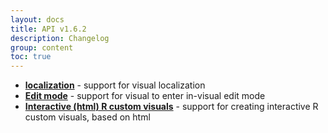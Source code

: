 ```yaml
---
layout: docs
title: API v1.6.2
description: Changelog
group: content
toc: true
---
```


* **[localization](https://github.com/Microsoft/PowerBI-visuals/blob/master/Visual/Locale.md)** - support for visual localization
* **[Edit mode](https://github.com/Microsoft/PowerBI-visuals/blob/master/Capabilities/AdvancedEditMode.md)** - support for visual to enter in-visual edit mode
* **[Interactive (html) R custom visuals](https://github.com/Microsoft/PowerBI-visuals/blob/master/RVisualTutorial/CreateRHTML.md)** - support for creating interactive R custom visuals, based on html